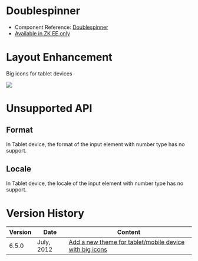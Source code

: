 

# Doublespinner

- Component Reference:
  [Doublespinner](ZK_Component_Reference/Input/Doublespinner)
- [Available in ZK EE only](http://www.zkoss.org/product/edition.dsp)

# Layout Enhancement

Big icons for tablet devices

![](images/Doublespinner_Tablet_Example.png)

# Unsupported API

## Format

In Tablet device, the format of the input element with number type has
no support.

## Locale

In Tablet device, the locale of the input element with number type has
no support.

# Version History

| Version | Date       | Content                                                                                            |
|---------|------------|----------------------------------------------------------------------------------------------------|
| 6.5.0   | July, 2012 | [Add a new theme for tablet/mobile device with big icons](http://tracker.zkoss.org/browse/ZK-1247) |



